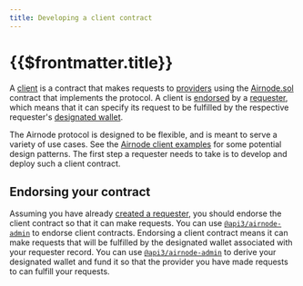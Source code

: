 ```yaml
---
title: Developing a client contract
---
```


# {{$frontmatter.title}}

<TocHeader />
<TOC class="table-of-contents" :include-level="[2,3]" />

A [client](../../protocols/request-response/client.md) is a contract that makes requests to [providers](../../protocols/request-response/provider.md) using the [Airnode.sol](../../protocols/request-response/general-structure.md#airnode-sol) contract that implements the protocol.
A client is [endorsed](../../protocols/request-response/endorsement.md) by a [requester](../../protocols/request-response/requester.md), which means that it can specify its request to be fulfilled by the respective requester's [designated wallet](../../protocols/request-response/designated-wallet.md).

The Airnode protocol is designed to be flexible, and is meant to serve a variety of use cases.
See the [Airnode client examples](https://github.com/api3dao/airnode-client-examples/tree/pre-alpha) for some potential design patterns.
The first step a requester needs to take is to develop and deploy such a client contract.

## Endorsing your contract

Assuming you have already [created a requester](creating-a-requester.md), you should endorse the client contract so that it can make requests.
You can use [`@api3/airnode-admin`](https://github.com/api3dao/airnode/tree/pre-alpha/packages/admin#endorse-client) to endorse client contracts.
Endorsing a client contract means it can make requests that will be fulfilled by the designated wallet associated with your requester record.
You can use [`@api3/airnode-admin`](https://github.com/api3dao/airnode/tree/pre-alpha/packages/admin#derive-designated-wallet) to derive your designated wallet and fund it so that the provider you have made requests to can fulfill your requests.
